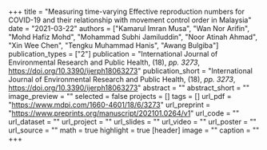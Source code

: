 +++
title = "Measuring time-varying Effective reproduction numbers for COVID-19 and their relationship with movement control order in Malaysia"
date = "2021-03-22"
authors = ["Kamarul Imran Musa", "Wan Nor Arifin", "Mohd Hafiz Mohd", "Mohammad Subhi Jamiluddin", "Noor Atinah Ahmad", "Xin Wee Chen", "Tengku Muhammad Hanis", "Awang Bulgiba"]
publication_types = ["2"]
publication = "International Journal of Environmental Research and Public Health, (18), _pp. 3273_, https://doi.org/10.3390/ijerph18063273"
publication_short = "International Journal of Environmental Research and Public Health, (18), _pp. 3273_, https://doi.org/10.3390/ijerph18063273"
abstract = ""
abstract_short = ""
image_preview = ""
selected = false
projects = []
tags = []
url_pdf = "https://www.mdpi.com/1660-4601/18/6/3273"
url_preprint = "https://www.preprints.org/manuscript/202101.0264/v1"
url_code = ""
url_dataset = ""
url_project = ""
url_slides = ""
url_video = ""
url_poster = ""
url_source = ""
math = true
highlight = true
[header]
image = ""
caption = ""
+++
